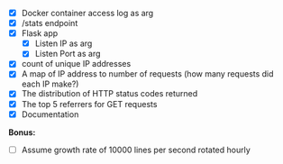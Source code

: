- [x] Docker container access log as arg
- [x] /stats endpoint
- [x] Flask app
  - [x] Listen IP as arg
  - [x] Listen Port as arg
- [x] count of unique IP addresses
- [x] A map of IP address to number of requests (how many requests did each IP make?)
- [x] The distribution of HTTP status codes returned
- [x] The top 5 referrers for GET requests
- [x] Documentation

**Bonus:**

- [ ] Assume growth rate of 10000 lines per second rotated hourly
